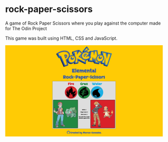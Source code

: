 # rock-paper-scissors

A game of Rock Paper Scissors where you play against the computer made for The Odin Project

This game was built using HTML, CSS and JavaScript.

<img src = "images/homepage.png">
